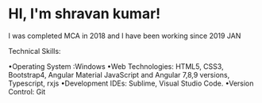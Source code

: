 # HI, I'm shravan kumar!
I was completed MCA in 2018 and  I have been working since 2019 JAN

Technical Skills:
     
•Operating System :Windows
•Web Technologies: HTML5, CSS3, Bootstrap4, Angular Material JavaScript and Angular 7,8,9 versions, Typescript, rxjs
•Development IDEs: Sublime, Visual Studio Code.
•Version Control: Git

